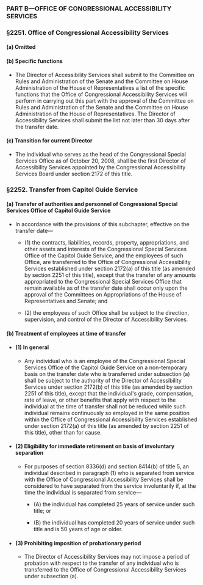### PART B—OFFICE OF CONGRESSIONAL ACCESSIBILITY SERVICES

### §2251. Office of Congressional Accessibility Services
#### (a) Omitted
#### (b) Specific functions
* The Director of Accessibility Services shall submit to the Committee on Rules and Administration of the Senate and the Committee on House Administration of the House of Representatives a list of the specific functions that the Office of Congressional Accessibility Services will perform in carrying out this part with the approval of the Committee on Rules and Administration of the Senate and the Committee on House Administration of the House of Representatives. The Director of Accessibility Services shall submit the list not later than 30 days after the transfer date.

#### (c) Transition for current Director
* The individual who serves as the head of the Congressional Special Services Office as of October 20, 2008, shall be the first Director of Accessibility Services appointed by the Congressional Accessibility Services Board under section 2172 of this title.

### §2252. Transfer from Capitol Guide Service
#### (a) Transfer of authorities and personnel of Congressional Special Services Office of Capitol Guide Service
* In accordance with the provisions of this subchapter, effective on the transfer date—

  * (1) the contracts, liabilities, records, property, appropriations, and other assets and interests of the Congressional Special Services Office of the Capitol Guide Service, and the employees of such Office, are transferred to the Office of Congressional Accessibility Services established under section 2172(a) of this title (as amended by section 2251 of this title), except that the transfer of any amounts appropriated to the Congressional Special Services Office that remain available as of the transfer date shall occur only upon the approval of the Committees on Appropriations of the House of Representatives and Senate; and

  * (2) the employees of such Office shall be subject to the direction, supervision, and control of the Director of Accessibility Services.

#### (b) Treatment of employees at time of transfer
* #### (1) In general
  * Any individual who is an employee of the Congressional Special Services Office of the Capitol Guide Service on a non-temporary basis on the transfer date who is transferred under subsection (a) shall be subject to the authority of the Director of Accessibility Services under section 2172(b) of this title (as amended by section 2251 of this title), except that the individual's grade, compensation, rate of leave, or other benefits that apply with respect to the individual at the time of transfer shall not be reduced while such individual remains continuously so employed in the same position within the Office of Congressional Accessibility Services established under section 2172(a) of this title (as amended by section 2251 of this title), other than for cause.

* #### (2) Eligibility for immediate retirement on basis of involuntary separation
  * For purposes of section 8336(d) and section 8414(b) of title 5, an individual described in paragraph (1) who is separated from service with the Office of Congressional Accessibility Services shall be considered to have separated from the service involuntarily if, at the time the individual is separated from service—

    * (A) the individual has completed 25 years of service under such title; or

    * (B) the individual has completed 20 years of service under such title and is 50 years of age or older.

* #### (3) Prohibiting imposition of probationary period
  * The Director of Accessibility Services may not impose a period of probation with respect to the transfer of any individual who is transferred to the Office of Congressional Accessibility Services under subsection (a).